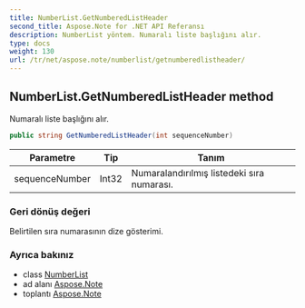 ```yaml
---
title: NumberList.GetNumberedListHeader
second_title: Aspose.Note for .NET API Referansı
description: NumberList yöntem. Numaralı liste başlığını alır.
type: docs
weight: 130
url: /tr/net/aspose.note/numberlist/getnumberedlistheader/
---
```

## NumberList.GetNumberedListHeader method

Numaralı liste başlığını alır.

```csharp
public string GetNumberedListHeader(int sequenceNumber)
```

| Parametre | Tip | Tanım |
| --- | --- | --- |
| sequenceNumber | Int32 | Numaralandırılmış listedeki sıra numarası. |

### Geri dönüş değeri

Belirtilen sıra numarasının dize gösterimi.

### Ayrıca bakınız

* class [NumberList](../)
* ad alanı [Aspose.Note](../../numberlist/)
* toplantı [Aspose.Note](../../../)


